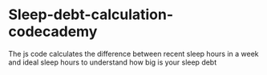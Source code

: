 # Sleep-debt-calculation-codecademy
The js code calculates the difference between recent sleep hours in a week and ideal sleep hours to understand how big is your sleep debt
